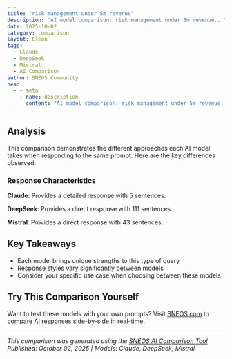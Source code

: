 ```yaml
---
title: "risk management under 5m revenue"
description: "AI model comparison: risk management under 5m revenue..."
date: 2025-10-02
category: comparison
layout: Clean
tags:
  - Claude
  - DeepSeek
  - Mistral
  - AI Comparison
author: SNEOS Community
head:
  - - meta
    - name: description
      content: "AI model comparison: risk management under 5m revenue..."
---
```


<ChatComparison
  title="risk management under 5m revenue"
  prompt="risk management under 5m revenue"
  :responses='{"Claude": "# Risk Management for Companies Under $5M Revenue\n\n## Key Risk Categories to Address\n\n### **Financial Risks**\n- **Cash flow volatility** - Limited revenue diversification\n- **Customer concentration** - Heavy reliance on few key clients\n- **Credit/collection risks** - Bad debt can be devastating at this scale\n- **Capital constraints** - Limited access to funding\n\n### **Operational Risks**\n- **Key person dependency** - Loss of founder/key employee\n- **Supply chain disruption** - Single vendor dependencies\n- **Technology failures** - System outages, data breaches\n- **Quality control** - Reputation damage from defects\n\n### **Strategic Risks**\n- **Market changes** - Economic downturns, competition\n- **Regulatory compliance** - Industry-specific requirements\n- **Growth management** - Scaling too fast/slow\n\n## Practical Risk Management Framework\n\n### **1. Risk Assessment (Quarterly)**\n\u0060\u0060\u0060\nRisk Matrix: Impact \u00D7 Likelihood\n- High/High = Immediate action required\n- High/Medium = Develop contingency plans \n- Medium/Medium = Monitor closely\n- Low risks = Accept or transfer\n\u0060\u0060\u0060\n\n### **2. Essential Controls**\n- **Financial controls**: Monthly cash flow forecasting, customer credit checks\n- **Insurance coverage**: General liability, professional liability, cyber insurance\n- **Legal protection**: Proper contracts, IP protection, employment agreements\n- **Business continuity**: Data backups, alternative suppliers, cross-training\n\n### **3. Cost-Effective Solutions**\n- **Insurance**: Bundle policies, work with brokers for SMB packages\n- **Legal**: Use templates, fractional general counsel services\n- **Technology**: Cloud-based solutions, automated backups\n- **Financial**: Factor receivables if needed, maintain 3-6 months cash reserves\n\n### **4. Key Metrics to Monitor**\n- Customer concentration (% of revenue from top 3 customers)\n- Days sales outstanding (DSO)\n- Cash runway (months of expenses covered)\n- Employee turnover in critical roles\n\nWould you like me to elaborate on any specific risk area or discuss implementation strategies for your particular industry/situation?", "DeepSeek": "Of course. Risk management for a company with under $5 million in revenue is not about complex formulas and a dedicated department. It\u0027s about being **proactive, practical, and preserving what you\u0027ve built.**\n\nThe core principle is: **Identify what could go wrong, prioritize those risks, and take simple, cost-effective steps to prevent them or lessen their impact.**\n\nHere is a practical, actionable framework for risk management tailored to a small business.\n\n### The 4-Step Practical Risk Management Cycle\n\n1. **Identify**\n2. **Analyze \u0026 Prioritize**\n3. **Treat (Take Action)**\n4. **Monitor \u0026 Review**\n\n---\n\n### Step 1: Identify Your Key Risks\n\nGather your key people and brainstorm. Risks for a small business generally fall into these categories:\n\n| Category | Examples for a \u003C$5M Revenue Business |\n| :--- | :--- |\n| **Operational** | \u2022 Key supplier goes out of business or raises prices.\u003Cbr\u003E\u2022 A key piece of equipment breaks down.\u003Cbr\u003E\u2022 Your primary location becomes inaccessible (fire, flood, lease issue).\u003Cbr\u003E\u2022 A critical process fails (e.g., website crash, payment system failure). |\n| **Financial** | \u2022 A major customer doesn\u0027t pay on time (or at all).\u003Cbr\u003E\u2022 Unexpected cash flow crunch.\u003Cbr\u003E\u2022 Fraud or embezzlement by an employee.\u003Cbr\u003E\u2022 Rising interest rates on loans. |\n| **Human Resources** | \u2022 A key employee quits without notice.\u003Cbr\u003E\u2022 An employee files a lawsuit (harassment, wrongful termination).\u003Cbr\u003E\u2022 Workplace accident causing injury.\u003Cbr\u003E\u2022 Difficulty hiring qualified staff. |\n| **Strategic** | \u2022 A new competitor enters your market.\u003Cbr\u003E\u2022 Technology changes make your service obsolete.\u003Cbr\u003E\u2022 You lose your biggest client.\u003Cbr\u003E\u2022 A new regulation increases your compliance costs. |\n| **Compliance \u0026 Legal** | \u2022 Getting sued by a customer for a faulty product/service.\u003Cbr\u003E\u2022 Data breach exposing customer information.\u003Cbr\u003E\u2022 Failing a health/safety inspection.\u003Cbr\u003E\u2022 Not having the proper licenses or permits. |\n\n---\n\n### Step 2: Analyze \u0026 Prioritize\n\nYou can\u0027t tackle everything at once. Use a simple **Impact vs. Probability** matrix to focus your efforts.\n\n* **High Impact, High Probability:** Your TOP PRIORITY. (e.g., Your only delivery van crashes).\n* **High Impact, Low Probability:** Needs a contingency plan. (e.g., Your office burns down).\n* **Low Impact, High Probability:** Annoying, but manageable. Create efficient processes. (e.g., Frequent minor IT issues).\n* **Low Impact, Low Probability:** Acknowledge, but don\u0027t waste time on.\n\n**For a small business, focus your energy on the top-left quadrant: high-impact risks.**\n\n---\n\n### Step 3: Treat the Risks (The Action Plan)\n\nThis is where you decide what to do. You have four main options:\n\n1. **Avoid:** Stop the activity causing the risk. (e.g., Stop offering a very high-risk, low-margin service).\n2. **Mitigate/Reduce:** Take steps to lower the probability or impact. This is your most common action.\n * *Example:* To mitigate the risk of a key employee leaving:\n * **Cross-train** other staff.\n * **Document** their key processes.\n * Ensure they are **fairly compensated and engaged**.\n3. **Transfer:** Shift the financial burden to someone else. This almost always means **insurance**.\n * **Essential Insurance for a Small Business:**\n * **General Liability:** For customer slips and falls, etc.\n * **Professional Liability (Errors \u0026 Omissions):** If you give advice or a service.\n * **Commercial Property:** For your building, equipment, and inventory.\n * **Cyber Liability:** Crucial if you handle any customer data.\n * **Workers\u0027 Compensation:** Required by law if you have employees.\n4. **Accept:** Acknowledge the risk but decide not to act. This is for low-priority risks where the cost of action outweighs the potential loss. *Document that you consciously made this decision.*\n\n---\n\n### A Practical \u0022Quick-Start\u0022 Plan for Your Business\n\n**Don\u0027t overcomplicate it. Start here:**\n\n1. **Financial Safety Net:**\n * **Build a Cash Reserve:** Aim for 3-6 months of operating expenses. This is your #1 defense against unexpected events.\n * **Diversify Your Client Base:** If one client represents more than 25% of your revenue, you are at high risk. Make a plan to attract more clients.\n * **Get a Line of Credit:** *Before* you need it. It\u0027s a cheap insurance policy for cash flow gaps.\n\n2. **People \u0026 Knowledge:**\n * **Cross-Train Your Team:** Ensure at least two people know how to perform every critical function.\n * **Create an \u0022If I Get Hit by a Bus\u0022 Document:** A simple document with all crucial passwords, key contacts, and operational procedures.\n\n3. **Legal \u0026 Compliance:**\n * **Review Your Business Structure:** Is an LLC or S-Corp still right for you? It protects personal assets.\n * **Standardize Contracts:** Use well-written, standard contracts for clients and vendors. Have a lawyer review them once.\n * **Back Up Your Data:** Automate daily backups to a secure, off-site location (e.g., the cloud). Test restoring them.\n\n4. **Insurance Check-Up:**\n * Once a year, sit down with your insurance agent. Don\u0027t just renew. Explain any changes in your business and ask, \u0022Are we covered for...?\u0022\n\n5. **Create a Simple Business Continuity Plan:**\n * Answer one question: \u0022How would we operate for a week if we lost access to our office/workshop?\u0022 This forces you to think about remote work, data access, and communication.\n\n### What to Do Right Now\n\n* **Block 2 hours** on your calendar this week.\n* **Brainstorm** using the risk categories above.\n* **Pick your top 3 risks.**\n* **For each one, decide on one action:** Avoid, Mitigate, Transfer, or Accept.\n* **Schedule a follow-up** in 6 months to review.\n\nFor a business of your size, the goal of risk management isn\u0027t to eliminate all risk\u2014that\u0027s impossible. The goal is to make your business **more resilient**, so that when problems arise (and they will), you can handle them without going into crisis mode or threatening the survival of your company.", "Mistral": "Risk management is crucial for businesses of all sizes, including those with revenues under $5 million. Effective risk management can help small businesses identify, assess, and mitigate potential risks, ensuring long-term sustainability and growth. Here are some key steps and strategies for risk management in a small business:\n\n### 1. **Identify Risks**\n - **Financial Risks:** Cash flow issues, debt management, and financial fraud.\n - **Operational Risks:** Supply chain disruptions, equipment failures, and employee turnover.\n - **Market Risks:** Changes in customer demand, competition, and economic conditions.\n - **Legal Risks:** Compliance with regulations, contracts, and intellectual property issues.\n - **Technological Risks:** Cybersecurity threats, data breaches, and IT failures.\n - **Environmental Risks:** Natural disasters, climate change impacts, and regulatory changes.\n\n### 2. **Assess Risks**\n - **Likelihood and Impact:** Evaluate the probability of each risk occurring and the potential impact on the business.\n - **Prioritization:** Focus on high-impact, high-likelihood risks first.\n - **Risk Matrix:** Use a risk matrix to visually map out risks based on their likelihood and impact.\n\n### 3. **Mitigate Risks**\n - **Financial Strategies:** Maintain a cash reserve, diversify revenue streams, and secure appropriate insurance coverage.\n - **Operational Strategies:** Implement robust supply chain management, regular equipment maintenance, and employee training programs.\n - **Market Strategies:** Conduct market research, diversify product offerings, and build strong customer relationships.\n - **Legal Strategies:** Ensure compliance with all relevant laws and regulations, review contracts regularly, and protect intellectual property.\n - **Technological Strategies:** Invest in cybersecurity measures, regularly update software, and back up data.\n - **Environmental Strategies:** Develop a disaster recovery plan, implement sustainable practices, and stay informed about regulatory changes.\n\n### 4. **Monitor and Review**\n - **Regular Audits:** Conduct periodic risk assessments and audits to identify new risks and evaluate the effectiveness of current mitigation strategies.\n - **Feedback Loop:** Encourage employees to report potential risks and provide feedback on risk management practices.\n - **Adaptability:** Be prepared to adjust risk management strategies as the business environment changes.\n\n### 5. **Communicate and Train**\n - **Employee Training:** Educate employees on risk management practices and their role in identifying and mitigating risks.\n - **Clear Communication:** Ensure that all stakeholders, including employees, suppliers, and customers, are aware of the risk management plan and their responsibilities.\n\n### 6. **Insurance**\n - **General Liability Insurance:** Protects against lawsuits and claims.\n - **Property Insurance:** Covers damage to business property.\n - **Business Interruption Insurance:** Provides financial support during temporary closures.\n - **Cyber Liability Insurance:** Protects against data breaches and cyber attacks.\n - **Workers\u0027 Compensation Insurance:** Covers employee injuries and illnesses.\n\n### 7. **Emergency Planning**\n - **Disaster Recovery Plan:** Develop a plan for responding to natural disasters, cyber attacks, and other emergencies.\n - **Business Continuity Plan:** Ensure that critical business functions can continue during and after a disruption.\n\n### 8. **Documentation**\n - **Risk Management Plan:** Document all identified risks, assessment results, mitigation strategies, and monitoring processes.\n - **Compliance Records:** Maintain records of compliance with regulations and internal policies.\n\n### 9. **Seek Expertise**\n - **Consultants:** Consider hiring risk management consultants to provide expert advice and guidance.\n - **Legal and Financial Advisors:** Seek input from legal and financial advisors to ensure comprehensive risk management.\n\nBy implementing these strategies, small businesses can effectively manage risks and ensure their long-term success and growth."}' 
  published-date="01:40"
/>

## Analysis

This comparison demonstrates the different approaches each AI model takes when responding to the same prompt. Here are the key differences observed:

### Response Characteristics

**Claude**: Provides a detailed response with 5 sentences. 

**DeepSeek**: Provides a direct response with 111 sentences. 

**Mistral**: Provides a direct response with 43 sentences. 

## Key Takeaways

- Each model brings unique strengths to this type of query
- Response styles vary significantly between models
- Consider your specific use case when choosing between these models

## Try This Comparison Yourself

Want to test these models with your own prompts? Visit [SNEOS.com](https://sneos.com) to compare AI responses side-by-side in real-time.

---

*This comparison was generated using the [SNEOS AI Comparison Tool](https://sneos.com)*
*Published: October 02, 2025 | Models: Claude, DeepSeek, Mistral*
